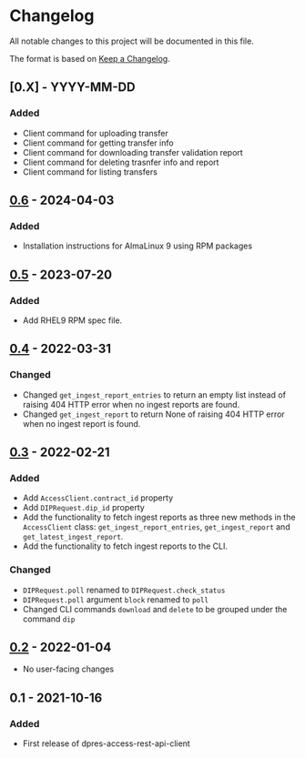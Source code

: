 # Changelog
All notable changes to this project will be documented in this file.

The format is based on [Keep a Changelog](https://keepachangelog.com/en/1.0.0/).

## [0.X] - YYYY-MM-DD
### Added
 - Client command for uploading transfer
 - Client command for getting transfer info
 - Client command for downloading transfer validation report
 - Client command for deleting trasnfer info and report
 - Client command for listing transfers

## [0.6] - 2024-04-03
### Added
 - Installation instructions for AlmaLinux 9 using RPM packages

## [0.5] - 2023-07-20
### Added
 - Add RHEL9 RPM spec file.

## [0.4] - 2022-03-31
### Changed
- Changed `get_ingest_report_entries` to return an empty list instead of raising 404 HTTP error when no ingest reports are found.
- Changed `get_ingest_report` to return None of raising 404 HTTP error when no ingest report is found.

## [0.3] - 2022-02-21
### Added
 - Add `AccessClient.contract_id` property
 - Add `DIPRequest.dip_id` property
 - Add the functionality to fetch ingest reports as three new methods in the `AccessClient` class: `get_ingest_report_entries`, `get_ingest_report` and `get_latest_ingest_report`.
 - Add the functionality to fetch ingest reports to the CLI.

### Changed
 - `DIPRequest.poll` renamed to `DIPRequest.check_status`
 - `DIPRequest.poll` argument `block` renamed to `poll`
 - Changed CLI commands `download` and `delete` to be grouped under the command `dip`

## [0.2] - 2022-01-04

 - No user-facing changes

## 0.1 - 2021-10-16
### Added
 - First release of dpres-access-rest-api-client

[0.6]: https://github.com/Digital-Preservation-Finland/access-rest-api-client/compare/v0.5...v0.6
[0.5]: https://github.com/Digital-Preservation-Finland/access-rest-api-client/compare/v0.4...v0.5
[0.4]: https://github.com/Digital-Preservation-Finland/access-rest-api-client/compare/v0.3...v0.4
[0.3]: https://github.com/Digital-Preservation-Finland/access-rest-api-client/compare/v0.2...v0.3
[0.2]: https://github.com/Digital-Preservation-Finland/access-rest-api-client/compare/v0.1...v0.2
[Unreleased]: https://github.com/Digital-Preservation-Finland/access-rest-api-client/compare/v0.6...HEAD
